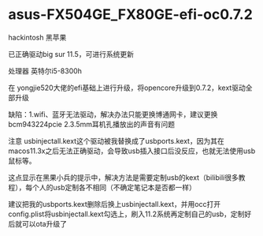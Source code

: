 # asus-FX504GE_FX80GE-efi-oc0.7.2
hackintosh 黑苹果

已正确驱动big sur 11.5，可进行系统更新

处理器 英特尔i5-8300h

在 yongjie520大佬的efi基础上进行升级，将opencore升级到0.7.2，kext驱动全部升级

缺陷：1.wifi、蓝牙无法驱动，解决办法只能更换博通网卡，建议更换bcm943224pcie
  2.3.5mm耳机孔播放出的声音有问题
     
 注意 usbinjectall.kext这个驱动被我替换成了usbports.kext，因为其在macos11.3x之后无法正确驱动，会导致usb插入接口后没反应，也就无法使用usb鼠标等。
 
 这点显示在黑果小兵的提示中，解决方法是需要定制usb的kext（bilibili很多教程），每个人的usb定制各不相同（不确定笔记本是否都一样）
 
 建议把我的usbports.kext删除后换上usbinjectall.kext，并用occ打开config.plist将usbinjectall.kext勾选上，刷入11.2系统再定制自己的usb，定制好后就可以ota升级了

